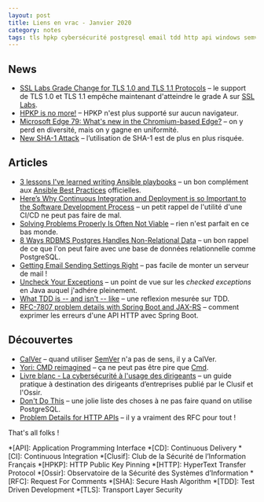 ```yaml
---
layout: post
title: Liens en vrac - Janvier 2020
category: notes
tags: tls hpkp cybersécurité postgresql email tdd http api windows semver calver java spring
---
```


## News
* [SSL Labs Grade Change for TLS 1.0 and TLS 1.1 Protocols](https://blog.qualys.com/ssllabs/2018/11/19/grade-change-for-tls-1-0-and-tls-1-1-protocols)
  – le support de TLS 1.0 et TLS 1.1 empêche maintenant d'atteindre le grade A sur
  [SSL Labs](https://www.ssllabs.com/).
* [HPKP is no more!](https://scotthelme.co.uk/hpkp-is-no-more/)
  – HPKP n'est plus supporté sur aucun navigateur.
* [Microsoft Edge 79: What's new in the Chromium-based Edge?](https://www.browserstack.com/blog/chromium-based-edge/)
  – on y perd en diversité, mais on y gagne en uniformité.
* [New SHA-1 Attack](https://www.schneier.com/blog/archives/2020/01/new_sha-1_attac.html)
  – l’utilisation de SHA-1 est de plus en plus risquée.

## Articles
* [3 lessons I've learned writing Ansible playbooks](https://opensource.com/article/20/1/ansible-playbooks-lessons)
  – un bon complément aux [Ansible Best Practices](https://docs.ansible.com/ansible/latest/user_guide/playbooks_best_practices.html)
  officielles.
* [Here’s Why Continuous Integration and Deployment is so Important to the Software Development
  Process](https://levelup.gitconnected.com/heres-why-continuous-integration-and-deployment-is-so-important-to-the-software-development-c0caeead5881)
  – un petit rappel de l'utilité d'une CI/CD ne peut pas faire de mal.
* [Solving Problems Properly Is Often Not Viable](https://techblog.bozho.net/solving-problems-properly-is-often-not-viable/)
  – rien n'est parfait en ce bas monde.
* [8 Ways RDBMS Postgres Handles Non-Relational Data](https://www.enterprisedb.com/blog/8-ways-rdbms-postgres-handles-non-relational-data)
  – un bon rappel de ce que l'on peut faire avec une base de données relationnelle comme PostgreSQL.
* [Getting Email Sending Settings Right](https://techblog.bozho.net/getting-email-sending-settings-right/)
  – pas facile de monter un serveur de mail !
* [Uncheck Your Exceptions](https://medium.com/97-things/uncheck-your-exceptions-ec37a722f5ad)
  – un point de vue sur les _checked exceptions_ en Java auquel j'adhére pleinement.
* [What TDD is -- and isn't -- like](https://ronjeffries.com/articles/020-01ff/what-tdd-is-like/)
  – une reflexion mesurée sur TDD.
* [RFC-7807 problem details with Spring Boot and JAX-RS](https://blog.codecentric.de/en/2020/01/rfc-7807-problem-details-with-spring-boot-and-jax-rs/)
  – comment exprimer les erreurs d'une API HTTP avec Spring Boot.

## Découvertes
* [CalVer](https://calver.org/)
  – quand utiliser [SemVer](https://semver.org/) n'a pas de sens, il y a CalVer.
* [Yori: CMD reimagined](http://www.malsmith.net/yori/)
  – ça ne peut pas être pire que [Cmd](https://fr.wikipedia.org/wiki/Cmd).
* [Livre blanc - La cybersécurité à l'usage des dirigeants](https://clusif.fr/publications/livre-blanc-la-cybersecurite-a-lusage-des-dirigeants/)
  – un guide pratique à destination des dirigeants d’entreprises publié par le Clusif et l'Ossir.
* [Don't Do This](https://wiki.postgresql.org/wiki/Don%27t_Do_This)
  – une jolie liste des choses à ne pas faire quand on utilise PostgreSQL.
* [Problem Details for HTTP APIs](https://tools.ietf.org/html/rfc7807)
  – il y a vraiment des RFC pour tout !

That's all folks !

*[API]: Application Programming Interface
*[CD]: Continuous Delivery
*[CI]: Continuous Integration
*[Clusif]: Club de la Sécurité de l’Information Français
*[HPKP]: HTTP Public Key Pinning
*[HTTP]: HyperText Transfer Protocol
*[Ossir]: Observatoire de la Sécurité des Systèmes d’Information
*[RFC]: Request For Comments
*[SHA]: Secure Hash Algorithm
*[TDD]: Test Driven Development
*[TLS]: Transport Layer Security
